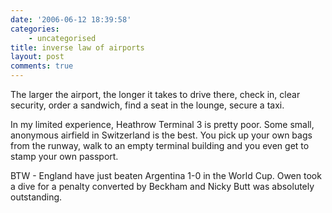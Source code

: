 ```yaml
---
date: '2006-06-12 18:39:58'
categories:
    - uncategorised
title: inverse law of airports
layout: post
comments: true
---
```

The larger the airport, the longer it takes to drive there, check in,
clear security, order a sandwich, find a seat in the lounge, secure a
taxi.

In my limited experience, Heathrow Terminal 3 is pretty poor. Some
small, anonymous airfield in Switzerland is the best. You pick up your
own bags from the runway, walk to an empty terminal building and you
even get to stamp your own passport.

BTW - England have just beaten Argentina 1-0 in the World Cup. Owen took
a dive for a penalty converted by Beckham and Nicky Butt was absolutely
outstanding.
